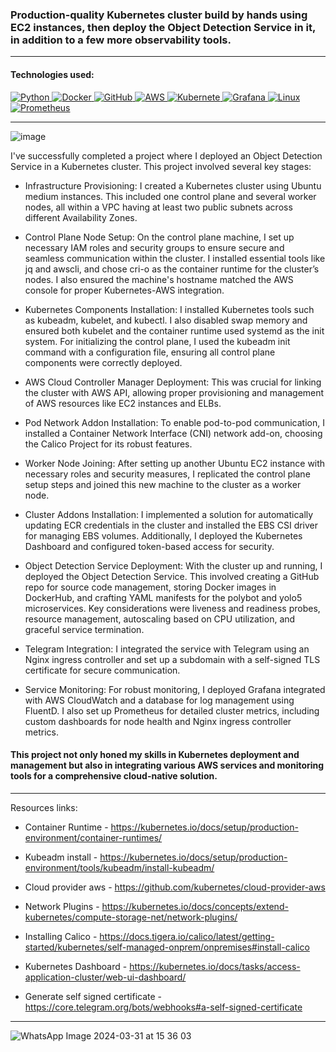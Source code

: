 ### Production-quality Kubernetes cluster build by hands using EC2 instances, then deploy the Object Detection Service in it, in addition to a few more observability tools.
---
#### Technologies used:
<p align="left">
  <a href="https://www.python.org/" target="_blank">
    <img src="https://img.shields.io/badge/Python-%2314354C.svg?style=flat-square&logo=python&logoColor=white" alt="Python">
  <a href="https://www.docker.com/" target="_blank">
    <img src="https://img.shields.io/badge/Docker-%232496ED.svg?style=flat-square&logo=docker&logoColor=white" alt="Docker">
  </a>
  <a href="https://github.com/features/actions" target="_blank">
    <img src="https://img.shields.io/badge/GitHub-232671E5.svg?style=flat-square&logo=github-actions&logoColor=white" alt="GitHub">
  </a>
  <a href="https://aws.amazon.com/" target="_blank">
    <img src="https://img.shields.io/badge/AWS-%23FF9900.svg?style=flat-square&logo=amazon-aws&logoColor=white" alt="AWS">
  </a>
  <a href="https://kubernetes.io/" target="_blank">
    <img src="https://img.shields.io/badge/Kubernetes-%231572B6.svg?style=flat-square&logo=Jenkins&logoColor=white" alt="Kubernete">
  </a>
  <a href="https://grafana.com/" target="_blank">
    <img src="https://img.shields.io/badge/Grafana-%232496ED.svg?style=flat-square&logo=Jenkins&logoColor=white" alt="Grafana">
  </a>
  <a href="https://linux.org/" target="_blank">
    <img src="https://img.shields.io/badge/Linux-%23FF9900.svg?style=flat-square&logo=Jenkins&logoColor=white" alt="Linux">
  </a>
   <a href="https://prometheus.io" target="_blank">
    <img src="https://img.shields.io/badge/prometheus-%2314354C.svg?style=flat-square&logo=Jenkins&logoColor=white" alt="Prometheus">
  </a>


</p>

---

![image](https://github.com/AmiranIV/Provisioned-K8s-Object-Detection/assets/109898333/2611878c-8d3e-4840-af2b-c08e060c5827)

I've successfully completed a project where I deployed an Object Detection Service in a Kubernetes cluster. This project involved several key stages:

* Infrastructure Provisioning: I created a Kubernetes cluster using Ubuntu medium instances. This included one control plane and several worker nodes, all within a VPC having at least two public subnets across different Availability Zones.

* Control Plane Node Setup: On the control plane machine, I set up necessary IAM roles and security groups to ensure secure and seamless communication within the cluster. I installed essential tools like jq and awscli, and chose cri-o as the container runtime for the cluster’s nodes. I also ensured the machine's hostname matched the AWS console for proper Kubernetes-AWS integration.

* Kubernetes Components Installation: I installed Kubernetes tools such as kubeadm, kubelet, and kubectl. I also disabled swap memory and ensured both kubelet and the container runtime used systemd as the init system. For initializing the control plane, I used the kubeadm init command with a configuration file, ensuring all control plane components were correctly deployed.

* AWS Cloud Controller Manager Deployment: This was crucial for linking the cluster with AWS API, allowing proper provisioning and management of AWS resources like EC2 instances and ELBs.

* Pod Network Addon Installation: To enable pod-to-pod communication, I installed a Container Network Interface (CNI) network add-on, choosing the Calico Project for its robust features.

* Worker Node Joining: After setting up another Ubuntu EC2 instance with necessary roles and security measures, I replicated the control plane setup steps and joined this new machine to the cluster as a worker node.

* Cluster Addons Installation: I implemented a solution for automatically updating ECR credentials in the cluster and installed the EBS CSI driver for managing EBS volumes. Additionally, I deployed the Kubernetes Dashboard and configured token-based access for security.

* Object Detection Service Deployment: With the cluster up and running, I deployed the Object Detection Service. This involved creating a GitHub repo for source code management, storing Docker images in DockerHub, and crafting YAML manifests for the polybot and yolo5 microservices. Key considerations were liveness and readiness probes, resource management, autoscaling based on CPU utilization, and graceful service termination.

* Telegram Integration: I integrated the service with Telegram using an Nginx ingress controller and set up a subdomain with a self-signed TLS certificate for secure communication.

* Service Monitoring: For robust monitoring, I deployed Grafana integrated with AWS CloudWatch and a database for log management using FluentD. I also set up Prometheus for detailed cluster metrics, including custom dashboards for node health and Nginx ingress controller metrics.

#### This project not only honed my skills in Kubernetes deployment and management but also in integrating various AWS services and monitoring tools for a comprehensive cloud-native solution.

---

Resources links:

* Container Runtime - https://kubernetes.io/docs/setup/production-environment/container-runtimes/

* Kubeadm install - https://kubernetes.io/docs/setup/production-environment/tools/kubeadm/install-kubeadm/

* Cloud provider aws - https://github.com/kubernetes/cloud-provider-aws

* Network Plugins - https://kubernetes.io/docs/concepts/extend-kubernetes/compute-storage-net/network-plugins/

* Installing Calico - https://docs.tigera.io/calico/latest/getting-started/kubernetes/self-managed-onprem/onpremises#install-calico

* Kubernetes Dashboard - https://kubernetes.io/docs/tasks/access-application-cluster/web-ui-dashboard/

* Generate self signed certificate - https://core.telegram.org/bots/webhooks#a-self-signed-certificate

---

![WhatsApp Image 2024-03-31 at 15 36 03](https://github.com/AmiranIV/Provisioned-K8s-Object-Detection/assets/109898333/70967fab-3319-44e8-bf06-15ed45df1f44)
